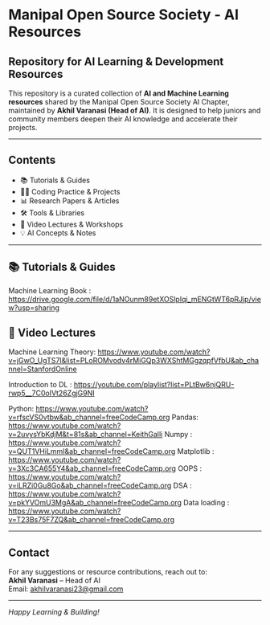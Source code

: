 # Manipal Open Source Society - AI Resources

## Repository for AI Learning & Development Resources

This repository is a curated collection of **AI and Machine Learning resources** shared by the Manipal Open Source Society AI Chapter, maintained by **Akhil Varanasi (Head of AI)**. It is designed to help juniors and community members deepen their AI knowledge and accelerate their projects.

---

## Contents

- 📚 Tutorials & Guides  
- 🧑‍💻 Coding Practice & Projects  
- 📊 Research Papers & Articles  
- 🛠️ Tools & Libraries  
- 🎥 Video Lectures & Workshops  
- 💡 AI Concepts & Notes  

---
## 📚 Tutorials & Guides  
Machine Learning Book : https://drive.google.com/file/d/1aNOunm89etXOSlpIqi_mENGtWT6pRJjp/view?usp=sharing



## 🎥 Video Lectures

Machine Learning Theory: https://www.youtube.com/watch?v=jGwO_UgTS7I&list=PLoROMvodv4rMiGQp3WXShtMGgzqpfVfbU&ab_channel=StanfordOnline

Introduction to DL : https://youtube.com/playlist?list=PLtBw6njQRU-rwp5__7C0oIVt26ZgjG9NI

Python: https://www.youtube.com/watch?v=rfscVS0vtbw&ab_channel=freeCodeCamp.org
Pandas: https://www.youtube.com/watch?v=2uvysYbKdjM&t=81s&ab_channel=KeithGalli
Numpy : https://www.youtube.com/watch?v=QUT1VHiLmmI&ab_channel=freeCodeCamp.org
Matplotlib : https://www.youtube.com/watch?v=3Xc3CA655Y4&ab_channel=freeCodeCamp.org
OOPS : https://www.youtube.com/watch?v=iLRZi0Gu8Go&ab_channel=freeCodeCamp.org
DSA : https://www.youtube.com/watch?v=pkYVOmU3MgA&ab_channel=freeCodeCamp.org
Data loading : https://www.youtube.com/watch?v=T23Bs75F7ZQ&ab_channel=freeCodeCamp.org

---

## Contact

For any suggestions or resource contributions, reach out to:  
**Akhil Varanasi** – Head of AI  
Email: akhilvaranasi23@gmail.com

---

*Happy Learning & Building!*

